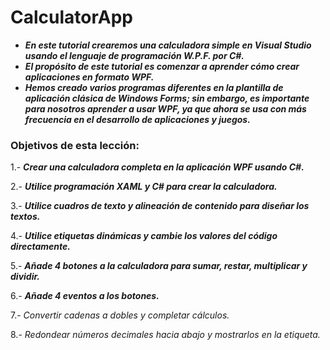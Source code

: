 # CalculatorApp

- **_En este tutorial crearemos una calculadora simple en Visual Studio usando el lenguaje de programación W.P.F. por C#._**
- **_El propósito de este tutorial es comenzar a aprender cómo crear aplicaciones en formato WPF._**
- **_Hemos creado varios programas diferentes en la plantilla de aplicación clásica de Windows Forms; sin embargo, es importante para nosotros aprender a usar WPF, ya que ahora se usa con más frecuencia en el desarrollo de aplicaciones y juegos._**

### Objetivos de esta lección:

1.- **_Crear una calculadora completa en la aplicación WPF usando C#._**

2.- **_Utilice programación XAML y C# para crear la calculadora._**

3.- **_Utilice cuadros de texto y alineación de contenido para diseñar los textos._**

4.- **_Utilice etiquetas dinámicas y cambie los valores del código directamente._**

5.- **_Añade 4 botones a la calculadora para sumar, restar, multiplicar y dividir._**

6.- **_Añade 4 eventos a los botones._**

7.- _Convertir cadenas a dobles y completar cálculos._

8.- _Redondear números decimales hacia abajo y mostrarlos en la etiqueta._
